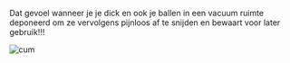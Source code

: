 Dat gevoel wanneer je je dick en ook je ballen in een vacuum ruimte deponeerd om ze vervolgens pijnloos af te snijden en bewaart voor later gebruik!!!

![cum](https://i.ytimg.com/vi/B2zbo0jDcjc/hqdefault.jpg)
